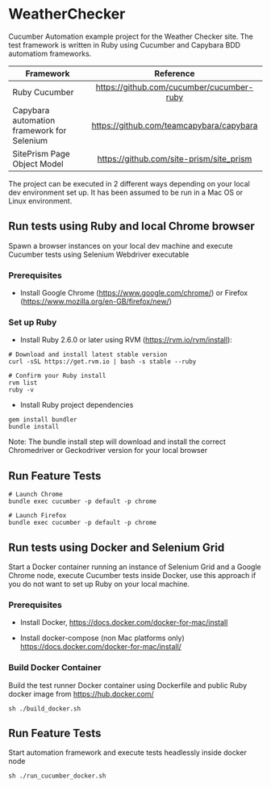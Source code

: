 # WeatherChecker
Cucumber Automation example project for the Weather Checker site. The test framework is written in Ruby using Cucumber
and Capybara BDD automatiom frameworks.

| Framework        | Reference           | 
| ------------- |:-------------:| 
| Ruby Cucumber      | https://github.com/cucumber/cucumber-ruby         | 
| Capybara automation framework for Selenium | https://github.com/teamcapybara/capybara         | 
| SitePrism Page Object Model | https://github.com/site-prism/site_prism            | 

The project can be executed in 2 different ways depending on your local dev environment set up. It has been assumed
to be run in a Mac OS or Linux environment.

## Run tests using Ruby and local Chrome browser

Spawn a browser instances on your local dev machine and execute Cucumber tests using Selenium Webdriver executable

### Prerequisites

- Install Google Chrome (https://www.google.com/chrome/) or Firefox (https://www.mozilla.org/en-GB/firefox/new/)

### Set up Ruby

- Install Ruby 2.6.0 or later using RVM (https://rvm.io/rvm/install):

```
# Download and install latest stable version
curl -sSL https://get.rvm.io | bash -s stable --ruby

# Confirm your Ruby install
rvm list
ruby -v
```

- Install Ruby project dependencies

```
gem install bundler
bundle install
```

Note: The bundle install step will download and install the correct Chromedriver or Geckodriver version for your local browser

## Run Feature Tests
```
# Launch Chrome
bundle exec cucumber -p default -p chrome

# Launch Firefox
bundle exec cucumber -p default -p chrome
```

## Run tests using Docker and Selenium Grid

Start a Docker container running an instance of Selenium Grid and a Google Chrome node, execute Cucumber tests inside Docker,
use this approach if you do not want to set up Ruby on your local machine.

### Prerequisites

- Install Docker, https://docs.docker.com/docker-for-mac/install

- Install docker-compose (non Mac platforms only) https://docs.docker.com/docker-for-mac/install/

### Build Docker Container

Build the test runner Docker container using Dockerfile and public Ruby docker image from https://hub.docker.com/

```
sh ./build_docker.sh
```

## Run Feature Tests

Start automation framework and execute tests headlessly inside docker node


```
sh ./run_cucumber_docker.sh
```
